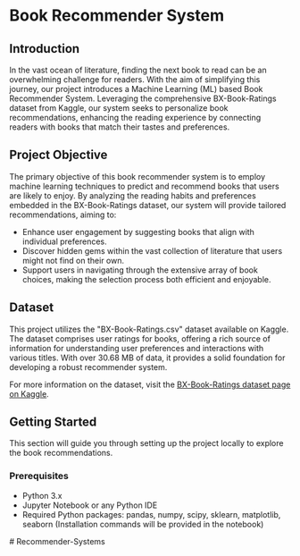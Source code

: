 # Book Recommender System

## Introduction

In the vast ocean of literature, finding the next book to read can be an overwhelming challenge for readers. With the aim of simplifying this journey, our project introduces a Machine Learning (ML) based Book Recommender System. Leveraging the comprehensive BX-Book-Ratings dataset from Kaggle, our system seeks to personalize book recommendations, enhancing the reading experience by connecting readers with books that match their tastes and preferences.

## Project Objective

The primary objective of this book recommender system is to employ machine learning techniques to predict and recommend books that users are likely to enjoy. By analyzing the reading habits and preferences embedded in the BX-Book-Ratings dataset, our system will provide tailored recommendations, aiming to:

- Enhance user engagement by suggesting books that align with individual preferences.
- Discover hidden gems within the vast collection of literature that users might not find on their own.
- Support users in navigating through the extensive array of book choices, making the selection process both efficient and enjoyable.

## Dataset

This project utilizes the "BX-Book-Ratings.csv" dataset available on Kaggle. The dataset comprises user ratings for books, offering a rich source of information for understanding user preferences and interactions with various titles. With over 30.68 MB of data, it provides a solid foundation for developing a robust recommender system.

For more information on the dataset, visit the [BX-Book-Ratings dataset page on Kaggle](https://www.kaggle.com/datasets/your-dataset-link).

## Getting Started

This section will guide you through setting up the project locally to explore the book recommendations.

### Prerequisites

- Python 3.x
- Jupyter Notebook or any Python IDE
- Required Python packages: pandas, numpy, scipy, sklearn, matplotlib, seaborn (Installation commands will be provided in the notebook)


#   R e c o m m e n d e r - S y s t e m s  
 
